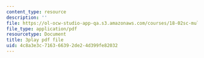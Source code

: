 ```yaml
---
content_type: resource
description: ''
file: https://ol-ocw-studio-app-qa.s3.amazonaws.com/courses/18-02sc-multivariable-calculus-fall-2010/4c8a3e3c716366392de24d399fe82032_rtEaK_Jp7zU.pdf
file_type: application/pdf
resourcetype: Document
title: 3play pdf file
uid: 4c8a3e3c-7163-6639-2de2-4d399fe82032
---
```

